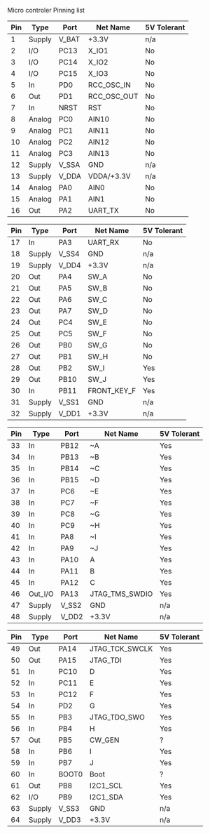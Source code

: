 Micro controler Pinning list

| Pin | Type    | Port  | Net Name       | 5V Tolerant |
|-----|---------|-------|----------------|-------------|
| 1   | Supply  | V_BAT | +3.3V          | n/a         |
| 2   | I/O     | PC13  | X_IO1          | No          |
| 3   | I/O     | PC14  | X_IO2          | No          |
| 4   | I/O     | PC15  | X_IO3          | No          |
| 5   | In      | PD0   | RCC_OSC_IN     | No          |
| 6   | Out     | PD1   | RCC_OSC_OUT    | No          |
| 7   | In      | NRST  | RST            | No          |
| 8   | Analog  | PC0   | AIN10          | No          |
| 9   | Analog  | PC1   | AIN11          | No          |
| 10  | Analog  | PC2   | AIN12          | No          |
| 11  | Analog  | PC3   | AIN13          | No          |
| 12  | Supply  | V_SSA | GND            | n/a         |
| 13  | Supply  | V_DDA | VDDA/+3.3V     | n/a         |
| 14  | Analog  | PA0   | AIN0           | No          |
| 15  | Analog  | PA1   | AIN1           | No          |
| 16  | Out     | PA2   | UART_TX        | No          |

| Pin | Type    | Port  | Net Name       | 5V Tolerant |
|-----|---------|-------|----------------|-------------|
| 17  | In      | PA3   | UART_RX        | No          |
| 18  | Supply  | V_SS4 | GND            | n/a         |
| 19  | Supply  | V_DD4 | +3.3V          | n/a         |
| 20  | Out     | PA4   | SW_A           | No          |
| 21  | Out     | PA5   | SW_B           | No          |
| 22  | Out     | PA6   | SW_C           | No          |
| 23  | Out     | PA7   | SW_D           | No          |
| 24  | Out     | PC4   | SW_E           | No          |
| 25  | Out     | PC5   | SW_F           | No          |
| 26  | Out     | PB0   | SW_G           | No          |
| 27  | Out     | PB1   | SW_H           | No          |
| 28  | Out     | PB2   | SW_I           | Yes         |
| 29  | Out     | PB10  | SW_J           | Yes         |
| 30  | In      | PB11  | FRONT_KEY_F    | Yes         |
| 31  | Supply  | V_SS1 | GND            | n/a         |
| 32  | Supply  | V_DD1 | +3.3V          | n/a         |

| Pin | Type    | Port  | Net Name       | 5V Tolerant |
|-----|---------|-------|----------------|-------------|
| 33  | In      | PB12  | ~A             | Yes         |
| 34  | In      | PB13  | ~B             | Yes         |
| 35  | In      | PB14  | ~C             | Yes         |
| 36  | In      | PB15  | ~D             | Yes         |
| 37  | In      | PC6   | ~E             | Yes         |
| 38  | In      | PC7   | ~F             | Yes         |
| 39  | In      | PC8   | ~G             | Yes         |
| 40  | In      | PC9   | ~H             | Yes         |
| 41  | In      | PA8   | ~I             | Yes         |
| 42  | In      | PA9   | ~J             | Yes         |
| 43  | In      | PA10  | A              | Yes         |
| 44  | In      | PA11  | B              | Yes         |
| 45  | In      | PA12  | C              | Yes         |
| 46  | Out_I/O | PA13  | JTAG_TMS_SWDIO | Yes         |
| 47  | Supply  | V_SS2 | GND            | n/a         |
| 48  | Supply  | V_DD2 | +3.3V          | n/a         |

| Pin | Type    | Port  | Net Name       | 5V Tolerant |
|-----|---------|-------|----------------|-------------|
| 49  | Out     | PA14  | JTAG_TCK_SWCLK | Yes         |
| 50  | Out     | PA15  | JTAG_TDI       | Yes         |
| 51  | In      | PC10  | D              | Yes         |
| 52  | In      | PC11  | E              | Yes         |
| 53  | In      | PC12  | F              | Yes         |
| 54  | In      | PD2   | G              | Yes         |
| 55  | In      | PB3   | JTAG_TDO_SWO   | Yes         |
| 56  | In      | PB4   | H              | Yes         |
| 57  | Out     | PB5   | CW_GEN         | ?           |
| 58  | In      | PB6   | I              | Yes         |
| 59  | In      | PB7   | J              | Yes         |
| 60  | In      | BOOT0 | Boot           | ?           |
| 61  | Out     | PB8   | I2C1_SCL       | Yes         |
| 62  | I/O     | PB9   | I2C1_SDA       | Yes         |
| 63  | Supply  | V_SS3 | GND            | n/a         |
| 64  | Supply  | V_DD3 | +3.3V          | n/a         |
